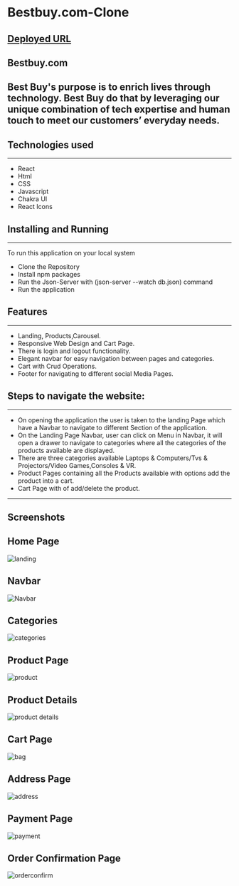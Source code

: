 
# Bestbuy.com-Clone
## [Deployed URL](https://shopping-hub.vercel.app/)
## Bestbuy.com

 Best Buy's purpose is to enrich lives through technology. Best Buy do that by leveraging our unique combination of tech expertise and human touch to meet our customers’ everyday needs.
---

## Technologies used

<hr>

- React
- Html
- CSS
- Javascript
- Chakra UI
- React Icons


## Installing and Running

<hr>

To run this application on your local system

- Clone the Repository
- Install npm packages
- Run the Json-Server with (json-server --watch db.json) command
- Run the application

## Features

---
- Landing, Products,Carousel.
- Responsive Web Design and Cart Page.
- There is login and logout functionality.
- Elegant navbar for easy navigation between pages and categories.
- Cart with Crud Operations.
- Footer for navigating to different social Media Pages.

## Steps to navigate the website:

<hr>

- On opening the application the user is taken to the landing Page which have a Navbar to navigate to different Section of the application.
- On the Landing Page Navbar, user can click on Menu in Navbar, it will open a drawer to navigate to categories where all the categories of the products available are displayed.
- There are three categories available Laptops & Computers/Tvs & Projectors/Video Games,Consoles & VR.
- Product Pages containing all the Products available with options add the product into a cart.
- Cart Page with of add/delete the product.

---

## Screenshots
## Home Page
![landing](https://user-images.githubusercontent.com/112754729/223841332-d924d755-67bd-4d2f-89f6-e2f905ce1ea4.jpg)
 
## Navbar
![Navbar](https://user-images.githubusercontent.com/112754729/223841453-fd52c260-78f8-4c9c-a495-fd4c4cbba2ad.jpg)

## Categories
![categories](https://user-images.githubusercontent.com/112754729/223841529-0d14dc0d-ba3f-4d9a-a2d6-452781955dd4.jpg)

## Product Page
![product](https://user-images.githubusercontent.com/112754729/223841599-bd50ea78-04fe-4fb8-8edd-88ebd114bded.jpg)

## Product Details
![product details](https://user-images.githubusercontent.com/112754729/223841657-14f7a7e1-e7fb-4201-a064-d2c14cff1b58.jpg)

## Cart Page
![bag](https://user-images.githubusercontent.com/112754729/223841799-14e36e14-4d99-4c41-abf6-620b33007599.jpg)

## Address Page
![address](https://user-images.githubusercontent.com/112754729/223841842-908a1cd5-3218-432a-ba88-70b578826918.jpg)

## Payment Page
![payment](https://user-images.githubusercontent.com/112754729/223841935-df024c6b-e666-4f06-8c07-e572e3453611.jpg)

## Order Confirmation Page
![orderconfirm](https://user-images.githubusercontent.com/112754729/223842007-31bf94b8-8bb9-4383-a749-f98112154a3e.jpg)



